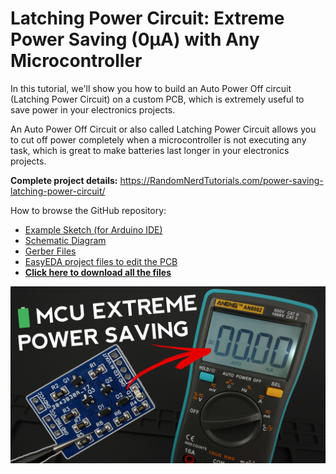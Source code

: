 # Latching Power Circuit: Extreme Power Saving (0µA) with Any Microcontroller

In this tutorial, we'll show you how to build an Auto Power Off circuit (Latching Power Circuit) on a custom PCB, which is extremely useful to save power in your electronics projects.

An Auto Power Off Circuit or also called Latching Power Circuit allows you to cut off power completely when a microcontroller is not executing any task, which is great to make batteries last longer in your electronics projects.

**Complete project details:** https://RandomNerdTutorials.com/power-saving-latching-power-circuit/

How to browse the GitHub repository:
- [Example Sketch (for Arduino IDE)](https://raw.githubusercontent.com/RuiSantosdotme/Latching-Power-Circuit/master/Code/Latching_Power_Circuit/Latching_Power_Circuit.ino)
- [Schematic Diagram](https://raw.githubusercontent.com/RuiSantosdotme/Latching-Power-Circuit/master/Images/Latching-Power-Circuit-Schematic.jpg)
- [Gerber Files](https://github.com/RuiSantosdotme/Latching-Power-Circuit/blob/master/Schematics/Gerber_Auto_Power_Off_Circuit_RandomNerdTutorials_20191009135729.zip?raw=true)
- [EasyEDA project files to edit the PCB](https://github.com/RuiSantosdotme/Latching-Power-Circuit/blob/master/Schematics/Project_Auto_Power_Off_Circuit_RandomNerdTutorials_20191017093635.zip?raw=true)
- [**Click here to download all the files**](https://github.com/RuiSantosdotme/Latching-Power-Circuit/archive/master.zip)

[![Project Image](https://raw.githubusercontent.com/RuiSantosdotme/Latching-Power-Circuit/master/Images/Latching-Power-Circuit-Project-Overview.png)](https://RandomNerdTutorials.com/power-saving-latching-power-circuit/)

